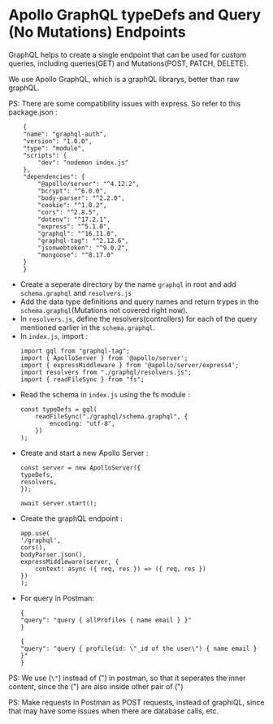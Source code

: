 
# Apollo GraphQL typeDefs and Query (No Mutations) Endpoints 

GraphQL helps to create a single endpoint that can be used for custom queries, including queries(GET) and Mutations(POST, PATCH, DELETE).

We use Apollo GraphQL, which is a graphQL librarys, better than raw graphQL.

PS: There are some compatibility issues with express. So refer to this package.json :

        {
        "name": "graphql-auth",
        "version": "1.0.0",
        "type": "module",
        "scripts": {
            "dev": "nodemon index.js"
        },
        "dependencies": {
            "@apollo/server": "^4.12.2",
            "bcrypt": "^6.0.0",
            "body-parser": "^2.2.0",
            "cookie": "^1.0.2",
            "cors": "^2.8.5",
            "dotenv": "^17.2.1",
            "express": "^5.1.0",
            "graphql": "^16.11.0",
            "graphql-tag": "^2.12.6",
            "jsonwebtoken": "^9.0.2",
            "mongoose": "^8.17.0"
        }
        }

- Create a seperate directory by the name ```graphql``` in root and add ```schema.graphql``` and ```resolvers.js```
- Add the data type definitions and query names and return trypes in the ```schema.graphql```(Mutations not covered right now).
- In ```resolvers.js```, define the resolvers(controllers) for each of the query mentioned earlier in the ```schema.graphql```.
- In ```index.js```, import :
    ```
    import gql from "graphql-tag";
    import { ApolloServer } from '@apollo/server';
    import { expressMiddleware } from '@apollo/server/express4';
    import resolvers from "./graphql/resolvers.js";
    import { readFileSync } from "fs";
    ```
- Read the schema in ```index.js``` using the fs module :
    ```
    const typeDefs = gql(
        readFileSync("./graphql/schema.graphql", {
            encoding: "utf-8",
        })
    );
    ```
- Create and start a new Apollo Server :
    ```
    const server = new ApolloServer({
    typeDefs,
    resolvers,
    });

    await server.start();
    ```
- Create the graphQL endpoint :
    ```
    app.use(
    '/graphql',
    cors(),
    bodyParser.json(),
    expressMiddleware(server, {
        context: async ({ req, res }) => ({ req, res })
    })
    );
    ```
- For query in Postman:
    ```
    {
    "query": "query { allProfiles { name email } }"
    }

    ```
    ```
    {
    "query": "query { profile(id: \"_id of the user\") { name email } }"
    }
    ```
PS: We use (```\"```) instead of (") in postman, so that it seperates the inner content, since the (") are also inside other pair of (")

PS: Make requests in Postman as POST requests, instead of graphiQL, since that may have some issues when there are database calls, etc.
